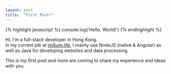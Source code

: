 ```yaml
---
layout: post
title:  "First Post!"
---
```

{% highlight javascript %}
console.log('Hello, World!')
{% endhighlight %}

Hi, I'm a full-stack developer in Hong Kong.  
In my current job at [imSure.life](https://imsure.life),
I mainly use NodeJS (native & Angular) as well as Java for developing websites and data processing.

This is my first post and more are coming to share my experience and ideas with you.